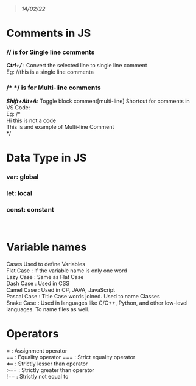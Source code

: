 > ***14/02/22***

# Comments in JS
### // is for Single line comments  
***Ctrl+/***        : Convert the selected line to single line comment  
Eg: //this is a single line commenta  

### /* */ is for Multi-line comments  
***Shift+Alt+A***: Toggle block comment[multi-line]
Shortcut for comments in VS Code:  
Eg: /*  
Hi this is not a code  
This is and example of Multi-line Comment  
*/
<br>

# Data Type in JS
### var: global  
### let: local  
### const: constant
<br>

# Variable names
Cases Used to define Variables  
Flat Case : If the variable name is only one word  
Lazy Case : Same as Flat Case  
Dash Case : Used in CSS  
Camel Case : Used in C#, JAVA, JavaScript  
Pascal Case : Title Case words joined. Used to name Classes  
Snake Case : Used in languages like C/C++, Python, and other low-level languages. To name files as well.
<br>

# Operators
=       : Assignment operator  
==      : Equality operator 
===     : Strict equality operator  
<==     : Strictly lesser than operator  
\>==     : Strictly greater than operator  
!==     : Strictly not equal to  
<br>

